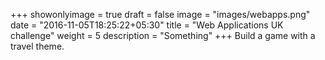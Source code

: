 +++
showonlyimage = true
draft = false
image = "images/webapps.png"
date = "2016-11-05T18:25:22+05:30"
title = "Web Applications UK challenge"
weight = 5
description = "Something"
+++
Build a game with a travel theme.
<!--more-->

